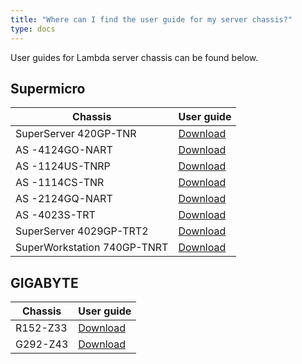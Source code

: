 ```yaml
---
title: "Where can I find the user guide for my server chassis?"
type: docs
---
```


User guides for Lambda server chassis can be found below.

## Supermicro

| Chassis | User guide |
| --- | --- |
| SuperServer 420GP-TNR | [Download](https://www.supermicro.com/manuals/superserver/4U/MNL-2389.pdf) |
| AS -4124GO-NART | [Download](https://www.supermicro.com/manuals/superserver/4U/MNL-2379.pdf) |
| AS -1124US-TNRP | [Download](https://www.supermicro.com/manuals/superserver/1U/MNL-2286.pdf) |
| AS -1114CS-TNR | [Download](https://www.supermicro.com/manuals/superserver/1U/MNL-2397.pdf) |
| AS -2124GQ-NART | [Download](https://www.supermicro.com/manuals/superserver/2U/MNL-2356.pdf) |
| AS -4023S-TRT | [Download](https://www.supermicro.com/manuals/superserver/4U/MNL-2037.pdf) |
| SuperServer 4029GP-TRT2 | [Download](https://www.supermicro.com/manuals/superserver/4U/MNL-2107.pdf) |
| SuperWorkstation 740GP-TNRT | [Download](https://www.supermicro.com/manuals/superserver/4U/MNL-2292.pdf) |

## GIGABYTE

| Chassis | User guide |
| --- | --- |
| R152-Z33 | [Download](https://download.gigabyte.com/FileList/Manual/server_manual_R152-Z33_e_10.pdf) |
| G292-Z43 | [Download](https://download.gigabyte.com/FileList/Manual/server_system_manual_G292-Z43_e_v10.pdf) |
